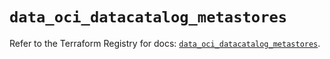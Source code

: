 # `data_oci_datacatalog_metastores`

Refer to the Terraform Registry for docs: [`data_oci_datacatalog_metastores`](https://registry.terraform.io/providers/oracle/oci/7.19.0/docs/data-sources/datacatalog_metastores).
